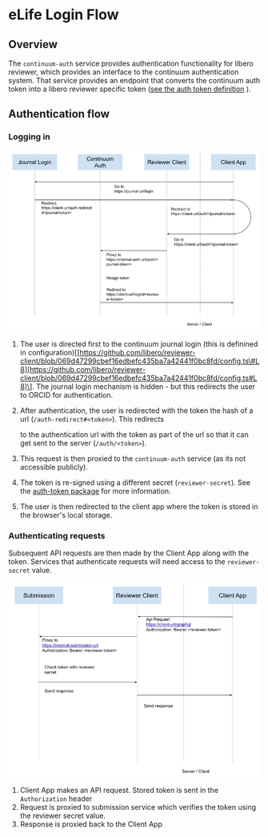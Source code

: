 # eLife Login Flow

## Overview

The `continuum-auth` service provides authentication functionality for libero reviewer, which provides an interface to the continuum authentication system. That service provides an endpoint that converts the continuum auth token into a libero reviewer specific token \([see the auth token definition](https://github.com/libero/auth-token/blob/master/src/index.ts) \).

## Authentication flow

### Logging in

![](../.gitbook/assets/image%20%283%29.png)

1. The user is directed first to the continuum journal login \(this is definined in configuration\)\[[https://github.com/libero/reviewer-client/blob/069d47299cbef16edbefc435ba7a42441f0bc8fd/config.ts\#L8](https://github.com/libero/reviewer-client/blob/069d47299cbef16edbefc435ba7a42441f0bc8fd/config.ts#L8)\]. The journal login mechanism is hidden - but this redirects the user to ORCID for authentication.
2. After authentication, the user is redirected with the token the hash of a url \(`/auth-redirect#<token>`\). This redirects

   to the authentication url with the token as part of the url so that it can get sent to the server \(`/auth/<token>`\).

3. This request is then proxied to the `continuum-auth` service \(as its not accessible publicly\).
4. The token is re-signed using a different secret \(`reviewer-secret`\). See the [auth-token package](https://github.com/libero/auth-token) for more information.
5. The user is then redirected to the client app where the token is stored in the browser's local storage.

### Authenticating requests

Subsequent API requests are then made by the Client App along with the token. Services that authenticate requests will need access to the `reviewer-secret` value. 

![](../.gitbook/assets/image%20%284%29.png)

1. Client App makes an API request. Stored token is sent in the `Authorization` header
2. Request is proxied to submission service which verifies the token using the reviewer secret value.
3. Response is proxied back to the Client App

